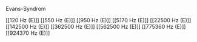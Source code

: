 Evans-Syndrom

[[120 Hz (E)]]
[[550 Hz (E)]]
[[950 Hz (E)]]
[[5170 Hz (E)]]
[[22500 Hz (E)]]
[[142500 Hz (E)]]
[[362500 Hz (E)]]
[[562500 Hz (E)]]
[[775360 Hz (E)]]
[[924370 Hz (E)]]